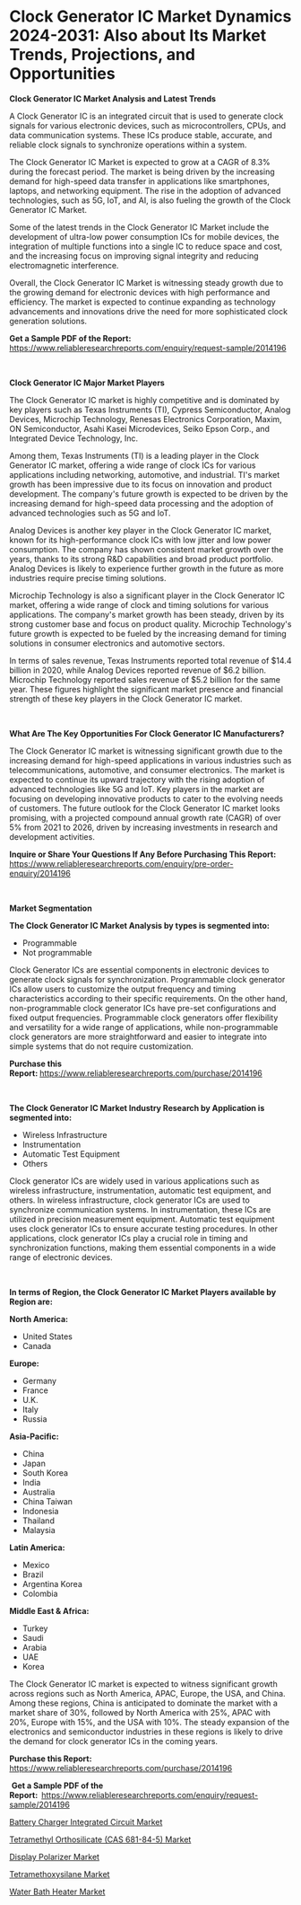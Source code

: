 <p><h1>Clock Generator IC Market Dynamics 2024-2031: Also about Its Market Trends, Projections, and Opportunities</h1></p><p><strong>Clock Generator IC Market Analysis and Latest Trends</strong></p>
<p><p>A Clock Generator IC is an integrated circuit that is used to generate clock signals for various electronic devices, such as microcontrollers, CPUs, and data communication systems. These ICs produce stable, accurate, and reliable clock signals to synchronize operations within a system.</p><p>The Clock Generator IC Market is expected to grow at a CAGR of 8.3% during the forecast period. The market is being driven by the increasing demand for high-speed data transfer in applications like smartphones, laptops, and networking equipment. The rise in the adoption of advanced technologies, such as 5G, IoT, and AI, is also fueling the growth of the Clock Generator IC Market.</p><p>Some of the latest trends in the Clock Generator IC Market include the development of ultra-low power consumption ICs for mobile devices, the integration of multiple functions into a single IC to reduce space and cost, and the increasing focus on improving signal integrity and reducing electromagnetic interference.</p><p>Overall, the Clock Generator IC Market is witnessing steady growth due to the growing demand for electronic devices with high performance and efficiency. The market is expected to continue expanding as technology advancements and innovations drive the need for more sophisticated clock generation solutions.</p></p>
<p><strong>Get a Sample PDF of the Report:&nbsp;</strong> <a href="https://www.reliableresearchreports.com/enquiry/request-sample/2014196">https://www.reliableresearchreports.com/enquiry/request-sample/2014196</a></p>
<p>&nbsp;</p>
<p><strong>Clock Generator IC Major Market Players</strong></p>
<p><p>The Clock Generator IC market is highly competitive and is dominated by key players such as Texas Instruments (TI), Cypress Semiconductor, Analog Devices, Microchip Technology, Renesas Electronics Corporation, Maxim, ON Semiconductor, Asahi Kasei Microdevices, Seiko Epson Corp., and Integrated Device Technology, Inc. </p><p>Among them, Texas Instruments (TI) is a leading player in the Clock Generator IC market, offering a wide range of clock ICs for various applications including networking, automotive, and industrial. TI's market growth has been impressive due to its focus on innovation and product development. The company's future growth is expected to be driven by the increasing demand for high-speed data processing and the adoption of advanced technologies such as 5G and IoT.</p><p>Analog Devices is another key player in the Clock Generator IC market, known for its high-performance clock ICs with low jitter and low power consumption. The company has shown consistent market growth over the years, thanks to its strong R&D capabilities and broad product portfolio. Analog Devices is likely to experience further growth in the future as more industries require precise timing solutions.</p><p>Microchip Technology is also a significant player in the Clock Generator IC market, offering a wide range of clock and timing solutions for various applications. The company's market growth has been steady, driven by its strong customer base and focus on product quality. Microchip Technology's future growth is expected to be fueled by the increasing demand for timing solutions in consumer electronics and automotive sectors.</p><p>In terms of sales revenue, Texas Instruments reported total revenue of $14.4 billion in 2020, while Analog Devices reported revenue of $6.2 billion. Microchip Technology reported sales revenue of $5.2 billion for the same year. These figures highlight the significant market presence and financial strength of these key players in the Clock Generator IC market.</p></p>
<p>&nbsp;</p>
<p><strong>What Are The Key Opportunities For Clock Generator IC Manufacturers?</strong></p>
<p><p>The Clock Generator IC market is witnessing significant growth due to the increasing demand for high-speed applications in various industries such as telecommunications, automotive, and consumer electronics. The market is expected to continue its upward trajectory with the rising adoption of advanced technologies like 5G and IoT. Key players in the market are focusing on developing innovative products to cater to the evolving needs of customers. The future outlook for the Clock Generator IC market looks promising, with a projected compound annual growth rate (CAGR) of over 5% from 2021 to 2026, driven by increasing investments in research and development activities.</p></p>
<p><strong>Inquire or Share Your Questions If Any Before Purchasing This Report:</strong> <a href="https://www.reliableresearchreports.com/enquiry/pre-order-enquiry/2014196">https://www.reliableresearchreports.com/enquiry/pre-order-enquiry/2014196</a></p>
<p>&nbsp;</p>
<p><strong>Market Segmentation</strong></p>
<p><strong>The Clock Generator IC Market Analysis by types is segmented into:</strong></p>
<p><ul><li>Programmable</li><li>Not programmable</li></ul></p>
<p><p>Clock Generator ICs are essential components in electronic devices to generate clock signals for synchronization. Programmable clock generator ICs allow users to customize the output frequency and timing characteristics according to their specific requirements. On the other hand, non-programmable clock generator ICs have pre-set configurations and fixed output frequencies. Programmable clock generators offer flexibility and versatility for a wide range of applications, while non-programmable clock generators are more straightforward and easier to integrate into simple systems that do not require customization.</p></p>
<p><strong>Purchase this Report:&nbsp;</strong><a href="https://www.reliableresearchreports.com/purchase/2014196">https://www.reliableresearchreports.com/purchase/2014196</a></p>
<p>&nbsp;</p>
<p><strong>The Clock Generator IC Market Industry Research by Application is segmented into:</strong></p>
<p><ul><li>Wireless Infrastructure</li><li>Instrumentation</li><li>Automatic Test Equipment</li><li>Others</li></ul></p>
<p><p>Clock generator ICs are widely used in various applications such as wireless infrastructure, instrumentation, automatic test equipment, and others. In wireless infrastructure, clock generator ICs are used to synchronize communication systems. In instrumentation, these ICs are utilized in precision measurement equipment. Automatic test equipment uses clock generator ICs to ensure accurate testing procedures. In other applications, clock generator ICs play a crucial role in timing and synchronization functions, making them essential components in a wide range of electronic devices.</p></p>
<p>&nbsp;</p>
<p><strong>In terms of Region, the Clock Generator IC Market Players available by Region are:</strong></p>
<p>
    <p> <strong> North America: </strong>
        <ul>
            <li>United States</li>
            <li>Canada</li>
        </ul>
        </p> 
    <p> <strong> Europe: </strong>
        <ul>
            <li>Germany</li>
            <li>France</li>
            <li>U.K.</li>
            <li>Italy</li>
            <li>Russia</li>
        </ul>
        </p> 
    <p> <strong> Asia-Pacific: </strong>
        <ul>
            <li>China</li>
            <li>Japan</li>
            <li>South Korea</li>
            <li>India</li>
            <li>Australia</li>
            <li>China Taiwan</li>
            <li>Indonesia</li>
            <li>Thailand</li>
            <li>Malaysia</li>
        </ul>
        </p> 
    <p> <strong> Latin America: </strong>
        <ul>
            <li>Mexico</li>
            <li>Brazil</li>
            <li>Argentina Korea</li>
            <li>Colombia</li>
        </ul>
        </p> 
    <p> <strong> Middle East & Africa: </strong>
        <ul>
            <li>Turkey</li>
            <li>Saudi</li>
            <li>Arabia</li>
            <li>UAE</li>
            <li>Korea</li>
        </ul>
    </p>
    </p>
<p><p>The Clock Generator IC market is expected to witness significant growth across regions such as North America, APAC, Europe, the USA, and China. Among these regions, China is anticipated to dominate the market with a market share of 30%, followed by North America with 25%, APAC with 20%, Europe with 15%, and the USA with 10%. The steady expansion of the electronics and semiconductor industries in these regions is likely to drive the demand for clock generator ICs in the coming years.</p></p>
<p><strong>Purchase this Report: </strong><a href="https://www.reliableresearchreports.com/purchase/2014196">https://www.reliableresearchreports.com/purchase/2014196</a></p>
<p>&nbsp;<strong>Get a Sample PDF of the Report:&nbsp;&nbsp;</strong><a href="https://www.reliableresearchreports.com/enquiry/request-sample/2014196">https://www.reliableresearchreports.com/enquiry/request-sample/2014196</a></p>
<p><strong></strong></p>
<p><p><a href="https://view.publitas.com/reportprime-1/battery-charger-integrated-circuit-market-size-share-trends-analysis-report-by-material-by-type-by-end-user-by-region-and-segment-forecasts-2024-2031/">Battery Charger Integrated Circuit Market</a></p><p><a href="https://ivy-potential-64b.notion.site/Tetramethyl-Orthosilicate-CAS-681-84-5-Market-Size-Evaluating-its-Market-Trends-Growth-and-Proj-643ec6442ef14bfa852ec48e1669c51e">Tetramethyl Orthosilicate (CAS 681-84-5) Market</a></p><p><a href="https://view.publitas.com/reportprime-1/display-polarizer-market-size-focuses-on-market-dynamics-in-depth-analysis-and-future-projections-of-its-market-forecasted-for-period-from-2024-to-2031/">Display Polarizer Market</a></p><p><a href="https://five-trouble-98a.notion.site/Tetramethoxysilane-Market-with-the-goal-of-estimating-the-market-size-and-future-growth-potential-of-eaa465a9be0a4d1b828b8766b11a72e2">Tetramethoxysilane Market</a></p><p><a href="https://nifty-kite-d51.notion.site/Water-Bath-Heater-Market-Growth-Market-Trends-COVID-19-Impact-and-Forecasts-for-period-from-2024--854887e40fe14bc196527568007d1301">Water Bath Heater Market</a></p></p>